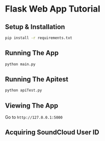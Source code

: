 # Flask Web App Tutorial

## Setup & Installation

```bash
pip install -r requirements.txt
```

## Running The App

```bash
python main.py
```
## Running The Apitest

```bash
python apiTest.py
```

## Viewing The App

Go to `http://127.0.0.1:5000`


## Acquiring SoundCloud User ID



